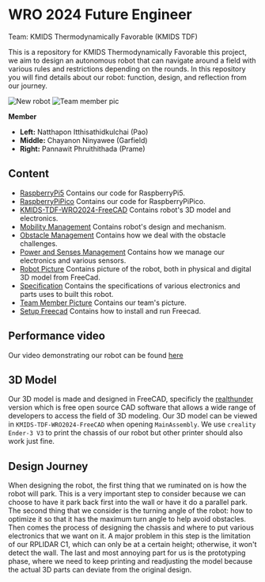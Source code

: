 # WRO 2024 Future Engineer
Team: KMIDS Thermodynamically Favorable (KMIDS TDF)

This is a repository for KMIDS Thermodynamically Favorable this project, we aim to design an autonomous robot that can navigate around a field with various rules and restrictions depending on the rounds. In this repository you will find details about our robot: function, design, and reflection from our journey.

![New robot](https://github.com/user-attachments/assets/a415d5c4-0dc0-44ec-8452-be225b8329a5)
![Team member pic](https://github.com/user-attachments/assets/9d38cc9d-c21b-467a-9a42-78c8fbeeb7f8)

**Member**
- **Left:** Natthapon Itthisathidkulchai (Pao)
- **Middle:** Chayanon Ninyawee (Garfield)
- **Right:** Pannawit Phruithithada (Prame)

## Content
- [RaspberryPi5](https://github.com/Chayanon-Ninyawee/KMIDS-TDF-WRO-Future-Engineers-2024/tree/42423e1957acbe372c20b5e2d8ece8258ac3caf3/Code) Contains our code for RaspberryPi5.<!--TODO at link-->
- [RaspberryPiPico](https://github.com/Chayanon-Ninyawee/KMIDS-TDF-WRO-Future-Engineers-2024/tree/42423e1957acbe372c20b5e2d8ece8258ac3caf3/Code) Contains our code for RaspberryPiPico.<!--TODO at link-->
- [KMIDS-TDF-WRO2024-FreeCAD](https://github.com/Chayanon-Ninyawee/KMIDS-TDF-WRO-Future-Engineers-2024/tree/42423e1957acbe372c20b5e2d8ece8258ac3caf3/KMIDS-TDF-WRO2024-FreeCAD) Contains robot's 3D model and electronics.
- [Mobility Management](https://github.com/Chayanon-Ninyawee/KMIDS-TDF-WRO-Future-Engineers-2024/tree/141529bab1eff6fb5a7f057b7a112ee0c0a9d1bd/Documentation/Mobility%20Management) Contains robot's design and mechanism.
- [Obstacle Management](https://github.com/Chayanon-Ninyawee/KMIDS-TDF-WRO-Future-Engineers-2024/tree/141529bab1eff6fb5a7f057b7a112ee0c0a9d1bd/Documentation/Obstacle%20Management) Contains how we deal with the obstacle challenges.
- [Power and Senses Management](https://github.com/Chayanon-Ninyawee/KMIDS-TDF-WRO-Future-Engineers-2024/tree/59d9f73f7ef363b6e41c1c2cada7da4087ea8578/Documentation/Power%20and%20Senses%20Management) Contains how we manage our electronics and various sensors.
- [Robot Picture](https://github.com/Chayanon-Ninyawee/KMIDS-TDF-WRO-Future-Engineers-2024/tree/141529bab1eff6fb5a7f057b7a112ee0c0a9d1bd/Documentation/Robot%20Picture) Contains picture of the robot, both in physical and digital 3D model from FreeCad.
- [Specification](https://github.com/Chayanon-Ninyawee/KMIDS-TDF-WRO-Future-Engineers-2024/tree/141529bab1eff6fb5a7f057b7a112ee0c0a9d1bd/Documentation/Specification) Contains the specifications of various electronics and parts uses to built this robot.
- [Team Member Picture](https://github.com/Chayanon-Ninyawee/KMIDS-TDF-WRO-Future-Engineers-2024/tree/141529bab1eff6fb5a7f057b7a112ee0c0a9d1bd/Documentation/Team%20Picture) Contains our team's picture.
- [Setup Freecad](https://github.com/Chayanon-Ninyawee/KMIDS-TDF-WRO-Future-Engineers-2024/tree/fix-readme/Documentation/Setup%20freecad) Contains how to install and run Freecad.

## Performance video
Our video demonstrating our robot can be found [here](https://youtu.be/9CfIpZZZoUU?si=juIyMaRLtTwPCz_5)

## 3D Model

Our 3D model is made and designed in FreeCAD, specificly the [realthunder](https://github.com/realthunder/FreeCAD/releases) version which is free open source CAD software that allows a wide range of developers to access the field of 3D modeling. Our 3D model can be viewed in `KMIDS-TDF-WRO2024-FreeCAD` when opening `MainAssembly`. We use `creality Ender-3 V3` to print the chassis of our robot but other printer should also work just fine.

## Design Journey
When designing the robot, the first thing that we ruminated on is how the robot will park. This is a very important step to consider because we can choose to have it park back first into the wall or have it do a parallel park. The second thing that we consider is the turning angle of the robot: how to optimize it so that it has the maximum turn angle to help avoid obstacles. Then comes the process of designing the chassis and where to put various electronics that we want on it. A major problem in this step is the limitation of our RPLIDAR C1, which can only be at a certain height; otherwise, it won't detect the wall. The last and most annoying part for us is the prototyping phase, where we need to keep printing and readjusting the model because the actual 3D parts can deviate from the original design.
